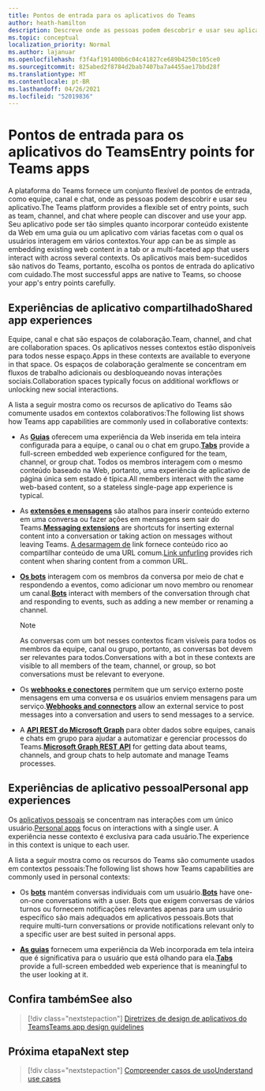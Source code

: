 ```yaml
---
title: Pontos de entrada para os aplicativos do Teams
author: heath-hamilton
description: Descreve onde as pessoas podem descobrir e usar seu aplicativo no Teams.
ms.topic: conceptual
localization_priority: Normal
ms.author: lajanuar
ms.openlocfilehash: f3f4af191400b6c04c41827ce689b4250c105ce0
ms.sourcegitcommit: 825abed2f8784d2bab7407ba7a4455ae17bbd28f
ms.translationtype: MT
ms.contentlocale: pt-BR
ms.lasthandoff: 04/26/2021
ms.locfileid: "52019836"
---
```

# <a name="entry-points-for-teams-apps"></a><span data-ttu-id="b76bf-103">Pontos de entrada para os aplicativos do Teams</span><span class="sxs-lookup"><span data-stu-id="b76bf-103">Entry points for Teams apps</span></span>

<span data-ttu-id="b76bf-104">A plataforma do Teams fornece um conjunto flexível de pontos de entrada, como equipe, canal e chat, onde as pessoas podem descobrir e usar seu aplicativo.</span><span class="sxs-lookup"><span data-stu-id="b76bf-104">The Teams platform provides a flexible set of entry points, such as team, channel, and chat where people can discover and use your app.</span></span> <span data-ttu-id="b76bf-105">Seu aplicativo pode ser tão simples quanto incorporar conteúdo existente da Web em uma guia ou um aplicativo com várias facetas com o qual os usuários interagem em vários contextos.</span><span class="sxs-lookup"><span data-stu-id="b76bf-105">Your app can be as simple as embedding existing web content in a tab or a multi-faceted app that users interact with across several contexts.</span></span>
<span data-ttu-id="b76bf-106">Os aplicativos mais bem-sucedidos são nativos do Teams, portanto, escolha os pontos de entrada do aplicativo com cuidado.</span><span class="sxs-lookup"><span data-stu-id="b76bf-106">The most successful apps are native to Teams, so choose your app's entry points carefully.</span></span>

## <a name="shared-app-experiences"></a><span data-ttu-id="b76bf-107">Experiências de aplicativo compartilhado</span><span class="sxs-lookup"><span data-stu-id="b76bf-107">Shared app experiences</span></span>

<span data-ttu-id="b76bf-108">Equipe, canal e chat são espaços de colaboração.</span><span class="sxs-lookup"><span data-stu-id="b76bf-108">Team, channel, and chat are collaboration spaces.</span></span> <span data-ttu-id="b76bf-109">Os aplicativos nesses contextos estão disponíveis para todos nesse espaço.</span><span class="sxs-lookup"><span data-stu-id="b76bf-109">Apps in these contexts are available to everyone in that space.</span></span> <span data-ttu-id="b76bf-110">Os espaços de colaboração geralmente se concentram em fluxos de trabalho adicionais ou desbloqueando novas interações sociais.</span><span class="sxs-lookup"><span data-stu-id="b76bf-110">Collaboration spaces typically focus on additional workflows or unlocking new social interactions.</span></span>

<span data-ttu-id="b76bf-111">A lista a seguir mostra como os recursos de aplicativo do Teams são comumente usados em contextos colaborativos:</span><span class="sxs-lookup"><span data-stu-id="b76bf-111">The following list shows how Teams app capabilities are commonly used in collaborative contexts:</span></span>

* <span data-ttu-id="b76bf-112">As [**Guias**](~/tabs/what-are-tabs.md) oferecem uma experiência da Web inserida em tela inteira configurada para a equipe, o canal ou o chat em grupo.</span><span class="sxs-lookup"><span data-stu-id="b76bf-112">[**Tabs**](~/tabs/what-are-tabs.md) provide a full-screen embedded web experience configured for the team, channel, or group chat.</span></span> <span data-ttu-id="b76bf-113">Todos os membros interagem com o mesmo conteúdo baseado na Web, portanto, uma experiência de aplicativo de página única sem estado é típica.</span><span class="sxs-lookup"><span data-stu-id="b76bf-113">All members interact with the same web-based content, so a stateless single-page app experience is typical.</span></span>

* <span data-ttu-id="b76bf-114">As [**extensões e mensagens**](~/messaging-extensions/what-are-messaging-extensions.md) são atalhos para inserir conteúdo externo em uma conversa ou fazer ações em mensagens sem sair do Teams.</span><span class="sxs-lookup"><span data-stu-id="b76bf-114">[**Messaging extensions**](~/messaging-extensions/what-are-messaging-extensions.md) are shortcuts for inserting external content into a conversation or taking action on messages without leaving Teams.</span></span> <span data-ttu-id="b76bf-115">[A desarmagem de](~/messaging-extensions/how-to/link-unfurling.md) link fornece conteúdo rico ao compartilhar conteúdo de uma URL comum.</span><span class="sxs-lookup"><span data-stu-id="b76bf-115">[Link unfurling](~/messaging-extensions/how-to/link-unfurling.md) provides rich content when sharing content from a common URL.</span></span>

* <span data-ttu-id="b76bf-116">[**Os bots**](~/bots/what-are-bots.md) interagem com os membros da conversa por meio de chat e respondendo a eventos, como adicionar um novo membro ou renomear um canal.</span><span class="sxs-lookup"><span data-stu-id="b76bf-116">[**Bots**](~/bots/what-are-bots.md) interact with members of the conversation through chat and responding to events, such as adding a new member or renaming a channel.</span></span> 
   > [!NOTE]
   > <span data-ttu-id="b76bf-117">As conversas com um bot nesses contextos ficam visíveis para todos os membros da equipe, canal ou grupo, portanto, as conversas bot devem ser relevantes para todos.</span><span class="sxs-lookup"><span data-stu-id="b76bf-117">Conversations with a bot in these contexts are visible to all members of the team, channel, or group, so bot conversations must be relevant to everyone.</span></span>

* <span data-ttu-id="b76bf-118">Os [**webhooks e conectores**](~/webhooks-and-connectors/what-are-webhooks-and-connectors.md) permitem que um serviço externo poste mensagens em uma conversa e os usuários enviem mensagens para um serviço.</span><span class="sxs-lookup"><span data-stu-id="b76bf-118">[**Webhooks and connectors**](~/webhooks-and-connectors/what-are-webhooks-and-connectors.md) allow an external service to post messages into a conversation and users to send messages to a service.</span></span>

* <span data-ttu-id="b76bf-119">A [**API REST do Microsoft Graph**](https://docs.microsoft.com/graph/teams-concept-overview) para obter dados sobre equipes, canais e chats em grupo para ajudar a automatizar e gerenciar processos do Teams.</span><span class="sxs-lookup"><span data-stu-id="b76bf-119">[**Microsoft Graph REST API**](https://docs.microsoft.com/graph/teams-concept-overview) for getting data about teams, channels, and group chats to help automate and manage Teams processes.</span></span>

## <a name="personal-app-experiences"></a><span data-ttu-id="b76bf-120">Experiências de aplicativo pessoal</span><span class="sxs-lookup"><span data-stu-id="b76bf-120">Personal app experiences</span></span>

<span data-ttu-id="b76bf-121">Os [aplicativos pessoais](../concepts/design/personal-apps.md) se concentram nas interações com um único usuário.</span><span class="sxs-lookup"><span data-stu-id="b76bf-121">[Personal apps](../concepts/design/personal-apps.md) focus on interactions with a single user.</span></span> <span data-ttu-id="b76bf-122">A experiência nesse contexto é exclusiva para cada usuário.</span><span class="sxs-lookup"><span data-stu-id="b76bf-122">The experience in this context is unique to each user.</span></span>

<span data-ttu-id="b76bf-123">A lista a seguir mostra como os recursos do Teams são comumente usados em contextos pessoais:</span><span class="sxs-lookup"><span data-stu-id="b76bf-123">The following list shows how Teams capabilities are commonly used in personal contexts:</span></span>

* <span data-ttu-id="b76bf-124">Os [**bots**](~/bots/what-are-bots.md) mantém conversas individuais com um usuário.</span><span class="sxs-lookup"><span data-stu-id="b76bf-124">[**Bots**](~/bots/what-are-bots.md) have one-on-one conversations with a user.</span></span> <span data-ttu-id="b76bf-125">Bots que exigem conversas de vários turnos ou fornecem notificações relevantes apenas para um usuário específico são mais adequados em aplicativos pessoais.</span><span class="sxs-lookup"><span data-stu-id="b76bf-125">Bots that require multi-turn conversations or provide notifications relevant only to a specific user are best suited in personal apps.</span></span>

* <span data-ttu-id="b76bf-126">[**As guias**](~/tabs/what-are-tabs.md) fornecem uma experiência da Web incorporada em tela inteira que é significativa para o usuário que está olhando para ela.</span><span class="sxs-lookup"><span data-stu-id="b76bf-126">[**Tabs**](~/tabs/what-are-tabs.md) provide a full-screen embedded web experience that is meaningful to the user looking at it.</span></span>

## <a name="see-also"></a><span data-ttu-id="b76bf-127">Confira também</span><span class="sxs-lookup"><span data-stu-id="b76bf-127">See also</span></span>

> [!div class="nextstepaction"]
> [<span data-ttu-id="b76bf-128">Diretrizes de design de aplicativos do Teams</span><span class="sxs-lookup"><span data-stu-id="b76bf-128">Teams app design guidelines</span></span>](../concepts/design/design-teams-app-overview.md)

## <a name="next-step"></a><span data-ttu-id="b76bf-129">Próxima etapa</span><span class="sxs-lookup"><span data-stu-id="b76bf-129">Next step</span></span>

> [!div class="nextstepaction"]
> [<span data-ttu-id="b76bf-130">Compreender casos de uso</span><span class="sxs-lookup"><span data-stu-id="b76bf-130">Understand use cases</span></span>](../concepts/design/understand-use-cases.md)
